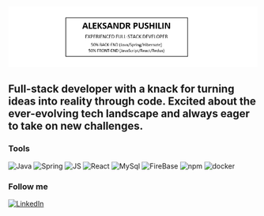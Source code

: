 <div style="display: flex; justify-content: center; align-items: center">
  <a href="https://www.linkedin.com/in/alex-pushilin/">
    <img src="https://github.com/Unlimcheg/Unlimcheg/blob/main/assets/Header2.png" alt="Header Image" />
  </a>
</div>

## Full-stack developer with a knack for turning ideas into reality through code. Excited about the ever-evolving tech landscape and always eager to take on new challenges.

### Tools
![Java](https://img.shields.io/badge/Java-000000?style=for-the-budge&logo=Java)
![Spring](https://img.shields.io/badge/Spring-000000?logo=spring&logoColor=green)
![JS](https://img.shields.io/badge/JavaScript-000000?logo=javascript&logoColor=gold)
![React](https://img.shields.io/badge/React-000000?logo=react&logoColor=blue)
![MySql](https://img.shields.io/badge/MySql-000000?logo=mySql&logoColor=4169e1)
![FireBase](https://img.shields.io/badge/Firebase-000000?logo=firebase&logoColor=red)
![npm](https://img.shields.io/badge/npm-000000?logo=npm&logoColor=white)
![docker](https://img.shields.io/badge/docker-000000?logo=docker&logoColor=blue)

### Follow me
[![LinkedIn](https://img.shields.io/badge/LinkedIn-000000?style=for-the-budge&logo=linkedIn&logoColor=blue)](https://www.linkedin.com/in/alex-pushilin/)